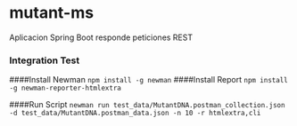 # mutant-ms
Aplicacion Spring Boot responde peticiones REST


### Integration Test
####Install Newman
```npm install -g newman```
####Install Report
```npm install -g newman-reporter-htmlextra```

####Run Script
```newman run test_data/MutantDNA.postman_collection.json -d test_data/MutantDNA.postman_data.json -n 10 -r htmlextra,cli```